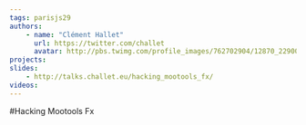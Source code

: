 ```yaml
---
tags: parisjs29
authors:
    - name: "Clément Hallet"
      url: https://twitter.com/challet
      avatar: http://pbs.twimg.com/profile_images/762702904/12870_229006808135_636953135_4441217_1387053_n_bigger.jpg
projects:
slides:
    - http://talks.challet.eu/hacking_mootools_fx/
videos:
---
```

#Hacking Mootools Fx
